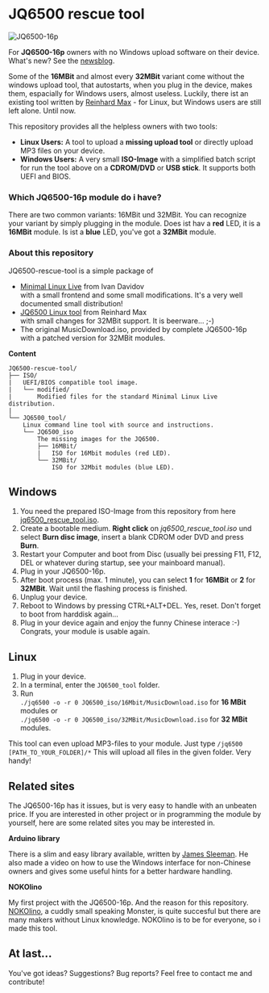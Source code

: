 # JQ6500 rescue tool
  
![JQ6500-16p](https://www.nikolairadke.de/NOKOlino/mp3modul.png)  
  

For **JQ6500-16p** owners with no Windows upload software on their device.  
What's new? See the [newsblog](https://github.com/NikolaiRadke/JQ6500-rescue-tool/tree/master/NEWS.md). 
  
Some of the **16MBit** and almost every **32MBit** variant come without the windows upload tool, that autostarts, when you plug in the device, makes them, espacially for Windows users, almost useless. Luckily, there ist an existing tool written by [Reinhard Max](https://chiselapp.com/user/rmax/repository/jq6500/home) - for Linux, but Windows users are still left alone. Until now.  
  
This repository provides all the helpless owners with two tools:  
* **Linux Users:** A tool to upload a **missing upload tool** or directly upload MP3 files on your device.  
* **Windows Users:** A very small **ISO-Image** with a simplified batch script for run the tool above on a **CDROM/DVD** or **USB stick**. It supports both UEFI and BIOS.   

### Which JQ6500-16p module do i have?
There are two common variants: 16MBit und 32MBit. You can recognize your variant by simply plugging in the module. Does ist hav a **red** LED, it is a **16MBit** module. Is ist a **blue** LED, you've got a **32MBit** module.  

### About this repository

JQ6500-rescue-tool is a simple package of  
* [Minimal Linux Live](http://minimal.linux-bg.org/#home) from Ivan Davidov  
  with a small frontend and some small modifications. It's a very well documented small distribution!    
* [JQ6500 Linux tool](https://chiselapp.com/user/rmax/repository/jq6500/home) from Reinhard Max  
  with small changes for 32MBit support. It is beerware... ;-)   
* The original MusicDownload.iso, provided by complete JQ6500-16p
  with a patched version for 32MBit modules.  
  
**Content**

```
JQ6500-rescue-tool/
├── ISO/
|   UEFI/BIOS compatible tool image.
|   └── modified/
|       Modified files for the standard Minimal Linux Live distribution.  
|
└── JQ6500_tool/
    Linux command line tool with source and instructions.  
    └── JQ6500_iso
        The missing images for the JQ6500.
        ├── 16MBit/
        |   ISO for 16Mbit modules (red LED).  
        └── 32MBit/
            ISO for 32Mbit modules (blue LED).
```

## Windows

1. You need the prepared ISO-Image from this repository from here [jq6500_rescue_tool.iso](https://github.com/NikolaiRadke/JQ6500-rescue-tool/tree/master/ISO).  
2. Create a bootable medium. **Right click** on *jq6500_rescue_tool.iso* und select **Burn disc image**, insert a blank CDROM oder DVD and press **Burn**.
3. Restart your Computer and boot from Disc (usually bei pressing F11, F12, DEL or whatever during startup, see your mainboard manual).
4. Plug in your JQ6500-16p.
5. After boot process (max. 1 minute), you can select **1** for **16MBit** or **2** for **32MBit**. Wait until the flashing process is finished. 
6. Unplug your device.
7. Reboot to Windows by pressing CTRL+ALT+DEL. Yes, reset. Don't forget to boot from harddisk again...
8. Plug in your device again and enjoy the funny Chinese interace :-) Congrats, your module is usable again.  

## Linux

1. Plug in your device.
2. In a terminal, enter the `JQ6500_tool` folder.
3. Run   
   `./jq6500 -o -r 0 JQ6500_iso/16Mbit/MusicDownload.iso` for **16 MBit** modules or  
   `./jq6500 -o -r 0 JQ6500_iso/32MBit/MusicDownload.iso` for **32 MBit** modules.  
   
This tool can even upload MP3-files to your module. Just type `/jq6500 [PATH_TO_YOUR_FOLDER]/*` This will upload all files in the given folder. Very handy!  

## Related sites

The JQ6500-16p has it issues, but is very easy to handle with an unbeaten price. If you are interested in other project or in programming the module by yourself, here are some related sites you may be interested in.  

**Arduino library**  
  
There is a slim and easy library available, written by [James Sleeman](https://github.com/sleemanj/JQ6500_Serial). He also made a video on how to use the Windows interface for non-Chinese owners and gives some useful hints for a better hardware handling.  

**NOKOlino**  
  
My first project with the JQ6500-16p. And the reason for this repository. [NOKOlino](https://github.com/NikolaiRadke/NOKOlino), a cuddly small speaking Monster, is quite succesful but there are many makers without Linux knowledge. NOKOlino is to be for everyone, so i made this tool.  

## At last...

You've got ideas? Suggestions? Bug reports? Feel free to contact me and contribute!
